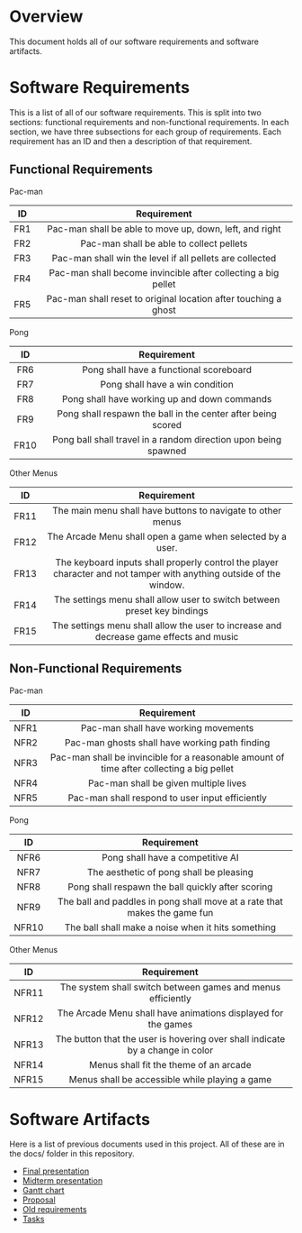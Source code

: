# Overview

This document holds all of our software requirements and software artifacts.

# Software Requirements

This is a list of all of our software requirements. This is split into two sections: functional requirements and non-functional requirements. In each section, we have three subsections for each group of requirements. Each requirement has an ID and then a description of that requirement.
  
## Functional Requirements
  
Pac-man
  
| ID | Requirement |
| :-------------: | :----------: |
| FR1 | Pac-man shall be able to move up, down, left, and right |
| FR2 | Pac-man shall be able to collect pellets |
| FR3 | Pac-man shall win the level if all pellets are collected |
| FR4 | Pac-man shall become invincible after collecting a big pellet |
| FR5 | Pac-man shall reset to original location after touching a ghost |
  
 Pong
  
| ID | Requirement |
| :-------------: | :----------: |
| FR6 | Pong shall have a functional scoreboard |
| FR7 | Pong shall have a win condition |
| FR8 | Pong shall have working up and down commands |
| FR9 | Pong shall respawn the ball in the center after being scored |
| FR10 | Pong ball shall travel in a random direction upon being spawned |
 
Other Menus

| ID | Requirement |
| :-------------: | :----------: |
| FR11 | The main menu shall have buttons to navigate to other menus |
| FR12 | The Arcade Menu shall open a game when selected by a user. |
| FR13 | The keyboard inputs shall properly control the player character and not tamper with anything outside of the window. |
| FR14 | The settings menu shall allow user to switch between preset key bindings |
| FR15 | The settings menu shall allow the user to increase and decrease game effects and music |
  
  
## Non-Functional Requirements
  
  Pac-man

| ID | Requirement |
| :-------------: | :----------: |
| NFR1 | Pac-man shall have working movements |
| NFR2 | Pac-man ghosts shall have working path finding |
| NFR3 | Pac-man shall be invincible for a reasonable amount of time after collecting a big pellet |
| NFR4 | Pac-man shall be given multiple lives |
| NFR5 | Pac-man shall respond to user input efficiently |
  
  Pong

| ID | Requirement |
| :-------------: | :----------: |
| NFR6 | Pong shall have a competitive AI |
| NFR7 | The aesthetic of pong shall be pleasing |
| NFR8 | Pong shall respawn the ball quickly after scoring |
| NFR9 | The ball and paddles in pong shall move at a rate that makes the game fun |
| NFR10 | The ball shall make a noise when it hits something |
  
Other Menus  
  
| ID | Requirement |
| :-------------: | :----------: |
| NFR11 | The system shall switch between games and menus efficiently |
| NFR12 | The Arcade Menu shall have animations displayed for the games |
| NFR13 | The button that the user is hovering over shall indicate by a change in color |
| NFR14 | Menus shall fit the theme of an arcade |
| NFR15 | Menus shall be accessible while playing a game |
  
# Software Artifacts
  
Here is a list of previous documents used in this project. All of these are in the docs/ folder in this repository.

* [Final presentation](https://github.com/Jayson729/GVSU-CIS350-Team-Arcade/blob/master/docs/CIS350%20Team%20Arcade%20Final%20Presentation.pdf)
* [Midterm presentation](https://github.com/Jayson729/GVSU-CIS350-Team-Arcade/blob/master/docs/CIS%20350%2001%20Team%20Arcade%20Presentation.pdf)
* [Gantt chart](https://github.com/Jayson729/GVSU-CIS350-Team-Arcade/blob/master/docs/CIS%20350%20HW%204%20Gantt%20Chart.pdf)
* [Proposal](https://github.com/Jayson729/GVSU-CIS350-Team-Arcade/blob/master/docs/proposal-template.md)
* [Old requirements](https://github.com/Jayson729/GVSU-CIS350-Team-Arcade/blob/master/docs/software_requirements_specification.md)
* [Tasks](https://github.com/Jayson729/GVSU-CIS350-Team-Arcade/blob/master/docs/tasks.md)
